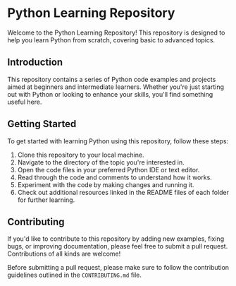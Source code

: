 # Python Learning Repository

Welcome to the Python Learning Repository! This repository is designed to help you learn Python from scratch, covering basic to advanced topics.


## Introduction

This repository contains a series of Python code examples and projects aimed at beginners and intermediate learners. Whether you're just starting out with Python or looking to enhance your skills, you'll find something useful here.

## Getting Started

To get started with learning Python using this repository, follow these steps:

1. Clone this repository to your local machine.
2. Navigate to the directory of the topic you're interested in.
3. Open the code files in your preferred Python IDE or text editor.
4. Read through the code and comments to understand how it works.
5. Experiment with the code by making changes and running it.
6. Check out additional resources linked in the README files of each folder for further learning.


## Contributing

If you'd like to contribute to this repository by adding new examples, fixing bugs, or improving documentation, please feel free to submit a pull request. Contributions of all kinds are welcome!

Before submitting a pull request, please make sure to follow the contribution guidelines outlined in the `CONTRIBUTING.md` file.


